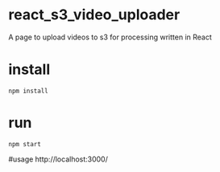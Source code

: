 # react_s3_video_uploader
A page to upload videos to s3 for processing written in React

# install
```npm install```

# run
```npm start```

#usage
http://localhost:3000/